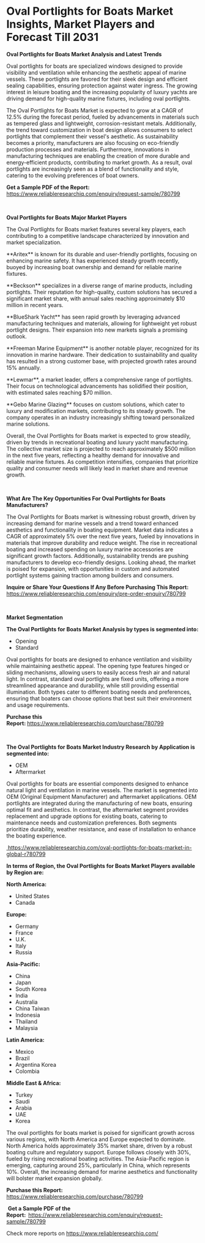 <p><h1>Oval Portlights for Boats Market Insights, Market Players and Forecast Till 2031</h1></p><p><strong>Oval Portlights for Boats Market Analysis and Latest Trends</strong></p>
<p><p>Oval portlights for boats are specialized windows designed to provide visibility and ventilation while enhancing the aesthetic appeal of marine vessels. These portlights are favored for their sleek design and efficient sealing capabilities, ensuring protection against water ingress. The growing interest in leisure boating and the increasing popularity of luxury yachts are driving demand for high-quality marine fixtures, including oval portlights.</p><p>The Oval Portlights for Boats Market is expected to grow at a CAGR of 12.5% during the forecast period, fueled by advancements in materials such as tempered glass and lightweight, corrosion-resistant metals. Additionally, the trend toward customization in boat design allows consumers to select portlights that complement their vessel's aesthetic. As sustainability becomes a priority, manufacturers are also focusing on eco-friendly production processes and materials. Furthermore, innovations in manufacturing techniques are enabling the creation of more durable and energy-efficient products, contributing to market growth. As a result, oval portlights are increasingly seen as a blend of functionality and style, catering to the evolving preferences of boat owners.</p></p>
<p><strong>Get a Sample PDF of the Report:&nbsp;</strong> <a href="https://www.reliableresearchiq.com/enquiry/request-sample/780799?utm_campaign=1877&utm_medium=2&utm_source=Github&utm_content=ia&utm_term=30122024&utm_id=oval-portlights-for-boats">https://www.reliableresearchiq.com/enquiry/request-sample/780799</a></p>
<p>&nbsp;</p>
<p><strong>Oval Portlights for Boats Major Market Players</strong></p>
<p><p>The Oval Portlights for Boats market features several key players, each contributing to a competitive landscape characterized by innovation and market specialization. </p><p>**Aritex** is known for its durable and user-friendly portlights, focusing on enhancing marine safety. It has experienced steady growth recently, buoyed by increasing boat ownership and demand for reliable marine fixtures.</p><p>**Beckson** specializes in a diverse range of marine products, including portlights. Their reputation for high-quality, custom solutions has secured a significant market share, with annual sales reaching approximately $10 million in recent years.</p><p>**BlueShark Yacht** has seen rapid growth by leveraging advanced manufacturing techniques and materials, allowing for lightweight yet robust portlight designs. Their expansion into new markets signals a promising outlook.</p><p>**Freeman Marine Equipment** is another notable player, recognized for its innovation in marine hardware. Their dedication to sustainability and quality has resulted in a strong customer base, with projected growth rates around 15% annually.</p><p>**Lewmar**, a market leader, offers a comprehensive range of portlights. Their focus on technological advancements has solidified their position, with estimated sales reaching $70 million.</p><p>**Gebo Marine Glazing** focuses on custom solutions, which cater to luxury and modification markets, contributing to its steady growth. The company operates in an industry increasingly shifting toward personalized marine solutions.</p><p>Overall, the Oval Portlights for Boats market is expected to grow steadily, driven by trends in recreational boating and luxury yacht manufacturing. The collective market size is projected to reach approximately $500 million in the next five years, reflecting a healthy demand for innovative and reliable marine fixtures. As competition intensifies, companies that prioritize quality and consumer needs will likely lead in market share and revenue growth.</p></p>
<p>&nbsp;</p>
<p><strong>What Are The Key Opportunities For Oval Portlights for Boats Manufacturers?</strong></p>
<p><p>The Oval Portlights for Boats market is witnessing robust growth, driven by increasing demand for marine vessels and a trend toward enhanced aesthetics and functionality in boating equipment. Market data indicates a CAGR of approximately 5% over the next five years, fueled by innovations in materials that improve durability and reduce weight. The rise in recreational boating and increased spending on luxury marine accessories are significant growth factors. Additionally, sustainability trends are pushing manufacturers to develop eco-friendly designs. Looking ahead, the market is poised for expansion, with opportunities in custom and automated portlight systems gaining traction among builders and consumers.</p></p>
<p><strong>Inquire or Share Your Questions If Any Before Purchasing This Report:</strong> <a href="https://www.reliableresearchiq.com/enquiry/pre-order-enquiry/780799?utm_campaign=1877&utm_medium=2&utm_source=Github&utm_content=ia&utm_term=30122024&utm_id=oval-portlights-for-boats">https://www.reliableresearchiq.com/enquiry/pre-order-enquiry/780799</a></p>
<p>&nbsp;</p>
<p><strong>Market Segmentation</strong></p>
<p><strong>The Oval Portlights for Boats Market Analysis by types is segmented into:</strong></p>
<p><ul><li>Opening</li><li>Standard</li></ul></p>
<p><p>Oval portlights for boats are designed to enhance ventilation and visibility while maintaining aesthetic appeal. The opening type features hinged or sliding mechanisms, allowing users to easily access fresh air and natural light. In contrast, standard oval portlights are fixed units, offering a more streamlined appearance and durability, while still providing essential illumination. Both types cater to different boating needs and preferences, ensuring that boaters can choose options that best suit their environment and usage requirements.</p></p>
<p><strong>Purchase this Report:&nbsp;</strong><a href="https://www.reliableresearchiq.com/purchase/780799?utm_campaign=1877&utm_medium=2&utm_source=Github&utm_content=ia&utm_term=30122024&utm_id=oval-portlights-for-boats">https://www.reliableresearchiq.com/purchase/780799</a></p>
<p>&nbsp;</p>
<p><strong>The Oval Portlights for Boats Market Industry Research by Application is segmented into:</strong></p>
<p><ul><li>OEM</li><li>Aftermarket</li></ul></p>
<p><p>Oval portlights for boats are essential components designed to enhance natural light and ventilation in marine vessels. The market is segmented into OEM (Original Equipment Manufacturer) and aftermarket applications. OEM portlights are integrated during the manufacturing of new boats, ensuring optimal fit and aesthetics. In contrast, the aftermarket segment provides replacement and upgrade options for existing boats, catering to maintenance needs and customization preferences. Both segments prioritize durability, weather resistance, and ease of installation to enhance the boating experience.</p></p>
<p><a href="https://www.reliableresearchiq.com/oval-portlights-for-boats-market-in-global-r780799?utm_campaign=1877&utm_medium=2&utm_source=Github&utm_content=ia&utm_term=30122024&utm_id=oval-portlights-for-boats">&nbsp;https://www.reliableresearchiq.com/oval-portlights-for-boats-market-in-global-r780799</a></p>
<p><strong>In terms of Region, the Oval Portlights for Boats Market Players available by Region are:</strong></p>
<p>
    <p> <strong> North America: </strong>
        <ul>
            <li>United States</li>
            <li>Canada</li>
        </ul>
        </p> 
    <p> <strong> Europe: </strong>
        <ul>
            <li>Germany</li>
            <li>France</li>
            <li>U.K.</li>
            <li>Italy</li>
            <li>Russia</li>
        </ul>
        </p> 
    <p> <strong> Asia-Pacific: </strong>
        <ul>
            <li>China</li>
            <li>Japan</li>
            <li>South Korea</li>
            <li>India</li>
            <li>Australia</li>
            <li>China Taiwan</li>
            <li>Indonesia</li>
            <li>Thailand</li>
            <li>Malaysia</li>
        </ul>
        </p> 
    <p> <strong> Latin America: </strong>
        <ul>
            <li>Mexico</li>
            <li>Brazil</li>
            <li>Argentina Korea</li>
            <li>Colombia</li>
        </ul>
        </p> 
    <p> <strong> Middle East & Africa: </strong>
        <ul>
            <li>Turkey</li>
            <li>Saudi</li>
            <li>Arabia</li>
            <li>UAE</li>
            <li>Korea</li>
        </ul>
    </p>
    </p>
<p><p>The oval portlights for boats market is poised for significant growth across various regions, with North America and Europe expected to dominate. North America holds approximately 35% market share, driven by a robust boating culture and regulatory support. Europe follows closely with 30%, fueled by rising recreational boating activities. The Asia-Pacific region is emerging, capturing around 25%, particularly in China, which represents 10%. Overall, the increasing demand for marine aesthetics and functionality will bolster market expansion globally.</p></p>
<p><strong>Purchase this Report: </strong><a href="https://www.reliableresearchiq.com/purchase/780799?utm_campaign=1877&utm_medium=2&utm_source=Github&utm_content=ia&utm_term=30122024&utm_id=oval-portlights-for-boats">https://www.reliableresearchiq.com/purchase/780799</a></p>
<p>&nbsp;<strong>Get a Sample PDF of the Report:&nbsp;&nbsp;</strong><a href="https://www.reliableresearchiq.com/enquiry/request-sample/780799?utm_campaign=1877&utm_medium=2&utm_source=Github&utm_content=ia&utm_term=30122024&utm_id=oval-portlights-for-boats">https://www.reliableresearchiq.com/enquiry/request-sample/780799</a></p>
<p><strong></strong></p>
<p>Check more reports on <a href="https://www.reliableresearchiq.com/?utm_campaign=1877&utm_medium=2&utm_source=Github&utm_content=ia&utm_term=30122024&utm_id=oval-portlights-for-boats">https://www.reliableresearchiq.com/</a></p>